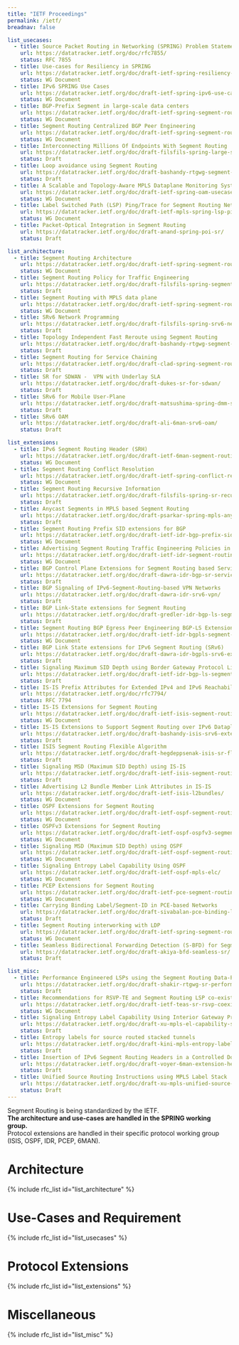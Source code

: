 ```yaml
---
title: "IETF Proceedings"
permalink: /ietf/
breadnav: false

list_usecases:
  - title: Source Packet Routing in Networking (SPRING) Problem Statement and Requirements
    url: https://datatracker.ietf.org/doc/rfc7855/
    status: RFC 7855
  - title: Use-cases for Resiliency in SPRING
    url: https://datatracker.ietf.org/doc/draft-ietf-spring-resiliency-use-cases/
    status: WG Document
  - title: IPv6 SPRING Use Cases
    url: https://datatracker.ietf.org/doc/draft-ietf-spring-ipv6-use-cases/
    status: WG Document
  - title: BGP-Prefix Segment in large-scale data centers
    url: https://datatracker.ietf.org/doc/draft-ietf-spring-segment-routing-msdc/
    status: WG Document
  - title: Segment Routing Centralized BGP Peer Engineering
    url: https://datatracker.ietf.org/doc/draft-ietf-spring-segment-routing-central-epe/
    status: WG Document
  - title: Interconnecting Millions Of Endpoints With Segment Routing
    url: https://datatracker.ietf.org/doc/draft-filsfils-spring-large-scale-interconnect/
    status: Draft
  - title: Loop avoidance using Segment Routing
    url: https://datatracker.ietf.org/doc/draft-bashandy-rtgwg-segment-routing-uloop/
    status: Draft
  - title: A Scalable and Topology-Aware MPLS Dataplane Monitoring System
    url: https://datatracker.ietf.org/doc/draft-ietf-spring-oam-usecase/
    status: WG Document
  - title: Label Switched Path (LSP) Ping/Trace for Segment Routing Networks Using MPLS Dataplane
    url: https://datatracker.ietf.org/doc/draft-ietf-mpls-spring-lsp-ping/
    status: WG Document
  - title: Packet-Optical Integration in Segment Routing
    url: https://datatracker.ietf.org/doc/draft-anand-spring-poi-sr/
    status: Draft

list_architecture:
  - title: Segment Routing Architecture
    url: https://datatracker.ietf.org/doc/draft-ietf-spring-segment-routing/
    status: WG Document
  - title: Segment Routing Policy for Traffic Engineering
    url: https://datatracker.ietf.org/doc/draft-filsfils-spring-segment-routing-policy/
    status: Draft
  - title: Segment Routing with MPLS data plane
    url: https://datatracker.ietf.org/doc/draft-ietf-spring-segment-routing-mpls/
    status: WG Document
  - title: SRv6 Network Programming
    url: https://datatracker.ietf.org/doc/draft-filsfils-spring-srv6-network-programming/
    status: Draft
  - title: Topology Independent Fast Reroute using Segment Routing
    url: https://datatracker.ietf.org/doc/draft-bashandy-rtgwg-segment-routing-ti-lfa/
    status: Draft
  - title: Segment Routing for Service Chaining
    url: https://datatracker.ietf.org/doc/draft-clad-spring-segment-routing-service-chaining/
    status: Draft
  - title: SR for SDWAN -  VPN with Underlay SLA
    url: https://datatracker.ietf.org/doc/draft-dukes-sr-for-sdwan/
    status: Draft
  - title: SRv6 for Mobile User-Plane
    url: https://datatracker.ietf.org/doc/draft-matsushima-spring-dmm-srv6-mobile-uplane/
    status: Draft
  - title: SRv6 OAM
    url: https://datatracker.ietf.org/doc/draft-ali-6man-srv6-oam/
    status: Draft

list_extensions:
  - title: IPv6 Segment Routing Header (SRH)
    url: https://datatracker.ietf.org/doc/draft-ietf-6man-segment-routing-header/
    status: WG Document
  - title: Segment Routing Conflict Resolution
    url: https://datatracker.ietf.org/doc/draft-ietf-spring-conflict-resolution/
    status: WG Document
  - title: Segment Routing Recursive Information
    url: https://datatracker.ietf.org/doc/draft-filsfils-spring-sr-recursing-info/
    status: Draft
  - title: Anycast Segments in MPLS based Segment Routing
    url: https://datatracker.ietf.org/doc/draft-psarkar-spring-mpls-anycast-segments/
    status: Draft
  - title: Segment Routing Prefix SID extensions for BGP
    url: https://datatracker.ietf.org/doc/draft-ietf-idr-bgp-prefix-sid/
    status: WG Document
  - title: Advertising Segment Routing Traffic Engineering Policies in BGP
    url: https://datatracker.ietf.org/doc/draft-ietf-idr-segment-routing-te-policy/
    status: WG Document
  - title: BGP Control Plane Extensions for Segment Routing based Service Chaining
    url: https://datatracker.ietf.org/doc/draft-dawra-idr-bgp-sr-service-chaining/
    status: Draft
  - title: BGP Signaling of IPv6-Segment-Routing-based VPN Networks
    url: https://datatracker.ietf.org/doc/draft-dawra-idr-srv6-vpn/
    status: Draft
  - title: BGP Link-State extensions for Segment Routing
    url: https://datatracker.ietf.org/doc/draft-gredler-idr-bgp-ls-segment-routing-ext/
    status: Draft
  - title: Segment Routing BGP Egress Peer Engineering BGP-LS Extensions
    url: https://datatracker.ietf.org/doc/draft-ietf-idr-bgpls-segment-routing-epe/
    status: WG Document
  - title: BGP Link State extensions for IPv6 Segment Routing (SRv6)
    url: https://datatracker.ietf.org/doc/draft-dawra-idr-bgpls-srv6-ext/
    status: Draft
  - title: Signaling Maximum SID Depth using Border Gateway Protocol Link-State
    url: https://datatracker.ietf.org/doc/draft-ietf-idr-bgp-ls-segment-routing-msd/
    status: Draft
  - title: IS-IS Prefix Attributes for Extended IPv4 and IPv6 Reachability
    url: https://datatracker.ietf.org/doc/rfc7794/
    status: RFC 7794
  - title: IS-IS Extensions for Segment Routing
    url: https://datatracker.ietf.org/doc/draft-ietf-isis-segment-routing-extensions/
    status: WG Document
  - title: IS-IS Extensions to Support Segment Routing over IPv6 Dataplane
    url: https://datatracker.ietf.org/doc/draft-bashandy-isis-srv6-extensions/
    status: Draft
  - title: ISIS Segment Routing Flexible Algorithm
    url: https://datatracker.ietf.org/doc/draft-hegdeppsenak-isis-sr-flex-algo/
    status: Draft
  - title: Signaling MSD (Maximum SID Depth) using IS-IS
    url: https://datatracker.ietf.org/doc/draft-ietf-isis-segment-routing-msd/
    status: Draft
  - title: Advertising L2 Bundle Member Link Attributes in IS-IS
    url: https://datatracker.ietf.org/doc/draft-ietf-isis-l2bundles/
    status: WG Document
  - title: OSPF Extensions for Segment Routing
    url: https://datatracker.ietf.org/doc/draft-ietf-ospf-segment-routing-extensions/
    status: WG Document
  - title: OSPFv3 Extensions for Segment Routing
    url: https://datatracker.ietf.org/doc/draft-ietf-ospf-ospfv3-segment-routing-extensions/
    status: WG Document
  - title: Signaling MSD (Maximum SID Depth) using OSPF
    url: https://datatracker.ietf.org/doc/draft-ietf-ospf-segment-routing-msd/
    status: WG Document
  - title: Signaling Entropy Label Capability Using OSPF
    url: https://datatracker.ietf.org/doc/draft-ietf-ospf-mpls-elc/
    status: WG Document
  - title: PCEP Extensions for Segment Routing
    url: https://datatracker.ietf.org/doc/draft-ietf-pce-segment-routing/
    status: WG Document
  - title: Carrying Binding Label/Segment-ID in PCE-based Networks
    url: https://datatracker.ietf.org/doc/draft-sivabalan-pce-binding-label-sid/
    status: Draft
  - title: Segment Routing interworking with LDP
    url: https://datatracker.ietf.org/doc/draft-ietf-spring-segment-routing-ldp-interop/
    status: WG Document
  - title: Seamless Bidirectional Forwarding Detection (S-BFD) for Segment Routing
    url: https://datatracker.ietf.org/doc/draft-akiya-bfd-seamless-sr/
    status: Draft

list_misc:
  - title: Performance Engineered LSPs using the Segment Routing Data-Plane
    url: https://datatracker.ietf.org/doc/draft-shakir-rtgwg-sr-performance-engineered-lsps/
    status: Draft
  - title: Recommendations for RSVP-TE and Segment Routing LSP co-existance
    url: https://datatracker.ietf.org/doc/draft-ietf-teas-sr-rsvp-coexistence-rec/
    status: WG Document
  - title: Signaling Entropy Label Capability Using Interior Gateway Protocols
    url: https://datatracker.ietf.org/doc/draft-xu-mpls-el-capability-signaling-igp/
    status: Draft
  - title: Entropy labels for source routed stacked tunnels
    url: https://datatracker.ietf.org/doc/draft-kini-mpls-entropy-label-src-stacked-tunnels/
    status: Draft
  - title: Insertion of IPv6 Segment Routing Headers in a Controlled Domain
    url: https://datatracker.ietf.org/doc/draft-voyer-6man-extension-header-insertion
    status: Draft
  - title: Unified Source Routing Instructions using MPLS Label Stack
    url: https://datatracker.ietf.org/doc/draft-xu-mpls-unified-source-routing-instruction/
    status: Draft
---
```

<div class="notice">
Segment Routing is being standardized by the IETF.<br/>
<b>The architecture and use-cases are handled in the SPRING working group.</b><br/>
Protocol extensions are handled in their specific protocol working group (ISIS, OSPF, IDR, PCEP, 6MAN).
</div>

# Architecture
{% include rfc_list id="list_architecture" %}

# Use-Cases and Requirement
{% include rfc_list id="list_usecases" %}

# Protocol Extensions
{% include rfc_list id="list_extensions" %}

# Miscellaneous
{% include rfc_list id="list_misc" %}
